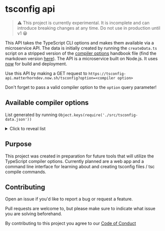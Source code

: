 # tsconfig api

> ⚠️ This project is currently experimental. It is incomplete and can introduce breaking changes at any time. Do not use in production until v1 😁

This API takes the TypeScript CLI options and makes them available via a microservice API. The data is initially created by running the `createData.ts` script on a stripped version of the [compiler options](https://www.typescriptlang.org/docs/handbook/compiler-options.html) handbook file (find the markdown version [here](https://github.com/microsoft/TypeScript-Handbook/blob/master/pages/Compiler%20Options.md)). The API is a microservice built on Node.js. It uses [now](https://zeit.co/now) for build and deployment.

Use this API by making a GET request to `https://tsconfig-api.matterhorndev.now.sh/tsconfig?option=<compiler option>`

Don't forget to pass a valid compiler option to the `option` query parameter!

## Available compiler options

List generated by running `Object.keys(require('./src/tsconfig-data.json'))`

<details>
  <summary>Click to reveal list</summary>
  <p>

    ```js
    [
      'allowJs',
      'allowSyntheticDefaultImports',
      'allowUmdGlobalAccess',
      'allowUnreachableCode',
      'allowUnusedLabels',
      'alwaysStrict',
      'baseUrl',
      'build',
      'charset',
      'checkJs',
      'composite',
      'declaration',
      'declarationDir',
      'declarationMap',
      'diagnostics',
      'disableSizeLimit',
      'downlevelIteration',
      'emitBOM',
      'emitDeclarationOnly',
      'emitDecoratorMetadata',
      'esModuleInterop',
      'experimentalDecorators',
      'extendedDiagnostics',
      'forceConsistentCasingInFileNames',
      'help',
      'importHelpers',
      'incremental',
      'inlineSourceMap',
      'inlineSources',
      'init',
      'isolatedModules',
      'jsx',
      'jsxFactory',
      'keyofStringsOnly',
      'lib',
      'listEmittedFiles',
      'listFiles',
      'locale',
      'mapRoot',
      'maxNodeModuleJsDepth',
      'module',
      'moduleResolution',
      'newLine',
      'noEmit',
      'noEmitHelpers',
      'noEmitOnError',
      'noErrorTruncation',
      'noFallthroughCasesInSwitch',
      'noImplicitAny',
      'noImplicitReturns',
      'noImplicitThis',
      'noImplicitUseStrict',
      'noLib',
      'noResolve',
      'noStrictGenericChecks',
      'noUnusedLocals',
      'noUnusedParameters',
      'out',
      'outDir',
      'outFile',
      'paths',
      'preserveConstEnums',
      'preserveSymlinks',
      'preserveWatchOutput',
      'pretty',
      'project',
      'reactNamespace',
      'removeComments',
      'resolveJsonModule',
      'rootDir',
      'rootDirs',
      'showConfig',
      'skipDefaultLibCheck',
      'skipLibCheck',
      'sourceMap',
      'sourceRoot',
      'strict',
      'strictBindCallApply',
      'strictFunctionTypes',
      'strictPropertyInitialization',
      'strictNullChecks',
      'suppressExcessPropertyErrors',
      'suppressImplicitAnyIndexErrors',
      'target',
      'traceResolution',
      'tsBuildInfoFile',
      'types',
      'typeRoots',
      'version',
      'watch'
    ]
    ```

  </p>
</details>

## Purpose

This project was created in preparation for future tools that will utilize the TypeScript compiler options. Currently planned are a web app and a command line interface for learning about and creating tsconfig files / tsc compile commands.

## Contributing

Open an issue if you'd like to report a bug or request a feature.

Pull requests are welcome to, but please make sure to indicate what issue you are solving beforehand. 

By contributing to this project you agree to our [Code of Conduct](https://github.com/MatterhornDev/code-of-conduct)